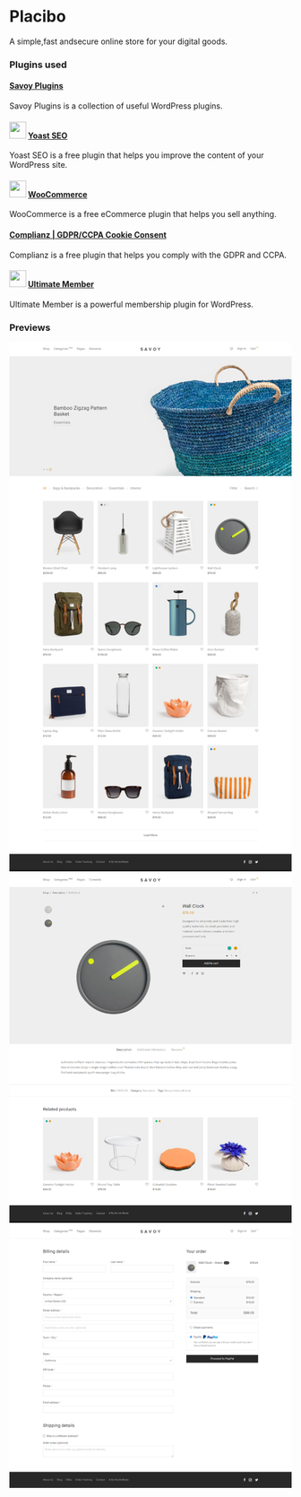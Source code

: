 # Placibo

A simple,fast andsecure online store for your digital goods.

### Plugins used

#### [Savoy Plugins](https://savoy.io/plugins) 
Savoy Plugins is a collection of useful WordPress plugins.

#### <img src="https://ps.w.org/wordpress-seo/assets/icon.svg?rev=2363699" height="30" width="30"> [Yoast SEO](http://localhost/ecommerce/wp-admin/plugin-install.php?tab=plugin-information&plugin=wordpress-seo&TB_iframe=true&width=600&height=550)
Yoast SEO is a free plugin that helps you improve the content of your WordPress site.

#### <img src="https://ps.w.org/woocommerce/assets/icon-256x256.png?rev=2369091" height="30" width="30"> [WooCommerce](http://localhost/ecommerce/wp-admin/plugin-install.php?tab=plugin-information&plugin=woocommerce&TB_iframe=true&width=600&height=550)
WooCommerce is a free eCommerce plugin that helps you sell anything.

#### [Complianz | GDPR/CCPA Cookie Consent](https://complianz.io/wordpress-gdpr-cookie-consent/)
Complianz is a free plugin that helps you comply with the GDPR and CCPA.

####  [<img src="https://ps.w.org/ultimate-member/assets/icon-256x256.png?rev=2369091" height="30" width="30">](http://localhost/ecommerce/wp-admin/plugin-install.php?tab=plugin-information&plugin=ultimate-member&TB_iframe=true&width=600&height=550) [Ultimate Member](http://localhost/ecommerce/wp-admin/plugin-install.php?tab=plugin-information&plugin=ultimate-member&TB_iframe=true&width=600&height=550)
Ultimate Member is a powerful membership plugin for WordPress.




### Previews
![Alt text](/previews/screencapture-preview-themeforest-net-item-savoy-minimalist-ajax-woocommerce-theme-full-screen-preview-12537825-2022-05-15-16_22_45.png "Optional Title")
![Alt text](/previews/screencapture-preview-themeforest-net-item-savoy-minimalist-ajax-woocommerce-theme-full-screen-preview-12537825-2022-05-15-16_23_58.png "Optional Title")
![Alt text](/previews/screencapture-savoy-nordicmade-checkout-2022-05-15-16_28_07.png "Optional Title")


